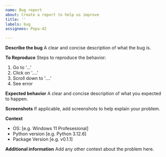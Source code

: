 ```yaml
---
name: Bug report
about: Create a report to help us improve
title: ''
labels: bug
assignees: Popa-42

---
```


**Describe the bug**
A clear and concise description of what the bug is.

**To Reproduce**
Steps to reproduce the behavior:
1. Go to '...'
2. Click on '....'
3. Scroll down to '....'
4. See error

**Expected behavior**
A clear and concise description of what you expected to happen.

**Screenshots**
If applicable, add screenshots to help explain your problem.

**Context**
 - OS: [e.g. Windows 11 Profesesional]
 - Python version [e.g. Python 3.12.6]
 - Package Version [e.g. v0.1.1]

**Additional information**
Add any other context about the problem here.
